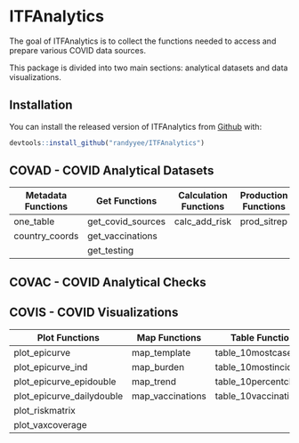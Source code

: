 
<!-- README.md is generated from README.Rmd. Please edit that file -->

# ITFAnalytics

<!-- badges: start -->
<!-- badges: end -->

The goal of ITFAnalytics is to collect the functions needed to access
and prepare various COVID data sources.

This package is divided into two main sections: analytical datasets and
data visualizations.

## Installation

You can install the released version of ITFAnalytics from
[Github](https://github.com/randyyee/ITFAnalytics) with:

``` r
devtools::install_github("randyyee/ITFAnalytics")
```

## COVAD - COVID Analytical Datasets

| Metadata Functions | Get Functions       | Calculation Functions | Production Functions |
|--------------------|---------------------|-----------------------|----------------------|
| one\_table         | get\_covid\_sources | calc\_add\_risk       | prod\_sitrep         |
| country\_coords    | get\_vaccinations   |                       |                      |
|                    | get\_testing        |                       |                      |

## COVAC - COVID Analytical Checks

## COVIS - COVID Visualizations

| Plot Functions              | Map Functions     | Table Functions        |
|-----------------------------|-------------------|------------------------|
| plot\_epicurve              | map\_template     | table\_10mostcases     |
| plot\_epicurve\_ind         | map\_burden       | table\_10mostincidence |
| plot\_epicurve\_epidouble   | map\_trend        | table\_10percentchange |
| plot\_epicurve\_dailydouble | map\_vaccinations | table\_10vaccinations  |
| plot\_riskmatrix            |                   |                        |
| plot\_vaxcoverage           |                   |                        |
